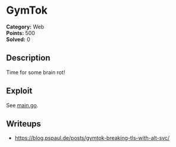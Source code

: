 # GymTok
**Category:** Web  
**Points:** 500  
**Solved:** 0  

## Description
Time for some brain rot!

## Exploit
See [main.go](solution/main.go).

## Writeups
- https://blog.pspaul.de/posts/gymtok-breaking-tls-with-alt-svc/
